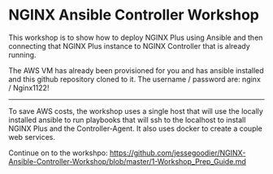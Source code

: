 # NGINX Ansible Controller Workshop

This workshop is to show how to deploy NGINX Plus using Ansible and then connecting that NGINX Plus instance to NGINX Controller that is already running.

The AWS VM has already been provisioned for you and has ansible installed and this github repository cloned to it.
The username / password are: nginx / Nginx1122!

------------

To save AWS costs, the workshop uses a single host that will use the locally installed ansible to run playbooks that will ssh to the localhost to install NGINX Plus and the Controller-Agent. It also uses docker to create a couple web services. 

Continue on to the workshpo:
<https://github.com/jessegoodier/NGINX-Ansible-Controller-Workshop/blob/master/1-Workshop_Prep_Guide.md>